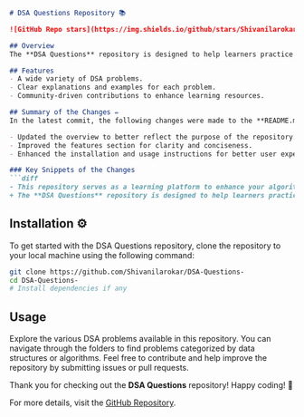 ```markdown
# DSA Questions Repository 📚

![GitHub Repo stars](https://img.shields.io/github/stars/Shivanilarokar/DSA-Questions-) ![GitHub forks](https://img.shields.io/github/forks/Shivanilarokar/DSA-Questions-) ![GitHub issues](https://img.shields.io/github/issues/Shivanilarokar/DSA-Questions-)

## Overview
The **DSA Questions** repository is designed to help learners practice and master their algorithmic skills while improving their understanding of Data Structures and Algorithms (DSA). This repository serves as a comprehensive learning platform, providing a wide range of DSA problems with examples and code snippets for practical understanding. Contributions are welcome!

## Features
- A wide variety of DSA problems.
- Clear explanations and examples for each problem.
- Community-driven contributions to enhance learning resources.

## Summary of the Changes ✏️
In the latest commit, the following changes were made to the **README.md** file:

- Updated the overview to better reflect the purpose of the repository.
- Improved the features section for clarity and conciseness.
- Enhanced the installation and usage instructions for better user experience.

### Key Snippets of the Changes
```diff
- This repository serves as a learning platform to enhance your algorithmic skills and improve your understanding of Data Structures and Algorithms (DSA).
+ The **DSA Questions** repository is designed to help learners practice and master their algorithmic skills while improving their understanding of Data Structures and Algorithms (DSA). This repository serves as a comprehensive learning platform, providing a wide range of DSA problems with examples and code snippets for practical understanding. Contributions are welcome!
```

## Installation ⚙️
To get started with the DSA Questions repository, clone the repository to your local machine using the following command:

```bash
git clone https://github.com/Shivanilarokar/DSA-Questions-
cd DSA-Questions-
# Install dependencies if any
```

## Usage
Explore the various DSA problems available in this repository. You can navigate through the folders to find problems categorized by data structures or algorithms. Feel free to contribute and help improve the repository by submitting issues or pull requests.

Thank you for checking out the **DSA Questions** repository! Happy coding! 🎉

For more details, visit the [GitHub Repository](https://github.com/Shivanilarokar/DSA-Questions-).
```